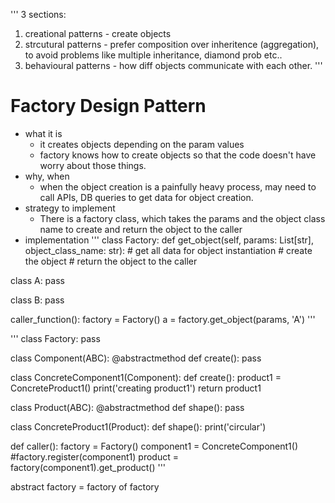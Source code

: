 '''
3 sections:
1. creational patterns - create objects
2. strcutural patterns - prefer composition over inheritence (aggregation), to avoid problems like multiple inheritance, diamond prob etc..
3. behavioural patterns - how diff objects communicate with each other. 
'''
# Factory Design Pattern
- what it is
    - it creates objects depending on the param values
    - factory knows how to create objects so that the code doesn't have worry about those things.
- why, when
    - when the object creation is a painfully heavy process, may need to call APIs, DB queries to get data for object creation.
- strategy to implement
    - There is a factory class, which takes the params and the object class name to create and return the object to the caller
- implementation
'''
class Factory:
    def get_object(self, params: List[str], object_class_name: str):
        # get all data for object instantiation
        # create the object
        # return the object to the caller

class A:
    pass

class B:
    pass

caller_function():
    factory = Factory()
    a = factory.get_object(params, 'A')
'''

'''
class Factory:
    pass

class Component(ABC):
    @abstractmethod
    def create():
        pass

class ConcreteComponent1(Component):
    def create():
        product1 = ConcreteProduct1()
        print('creating product1')
        return product1

class Product(ABC):
    @abstractmethod
    def shape():
        pass

class ConcreteProduct1(Product):
    def shape():
        print('circular')

def caller():
    factory = Factory()
    component1 = ConcreteComponent1()
    #factory.register(component1)
    product = factory(component1).get_product()
'''

abstract factory = factory of factory